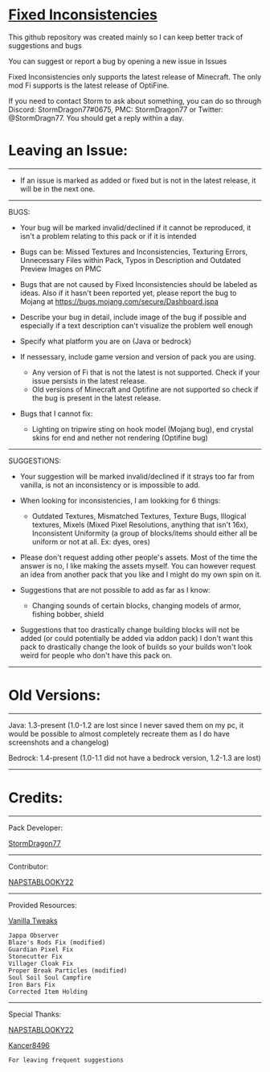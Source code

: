 # [Fixed Inconsistencies](https://www.planetminecraft.com/texture-pack/fixed-inconsistencies/)

This github repository was created mainly so I can keep better track of suggestions and bugs

You can suggest or report a bug by opening a new issue in Issues

Fixed Inconsistencies only supports the latest release of Minecraft. The only mod Fi supports is the latest release of OptiFine.

If you need to contact Storm to ask about something, you can do so through Discord: StormDragon77#0675, PMC: StormDragon77 or Twitter: @StormDragn77. You should get a reply within a day.

# Leaving an Issue:

------------------------------
- If an issue is marked as added or fixed but is not in the latest release, it will be in the next one.

------------------------------
BUGS:
- Your bug will be marked invalid/declined if it cannot be reproduced, it isn't a problem relating to this pack or if it is intended
- Bugs can be:
    Missed Textures and Inconsistencies, Texturing Errors, Unnecessary Files within Pack, Typos in Description and Outdated Preview Images on PMC
- Bugs that are not caused by Fixed Inconsistencies should be labeled as ideas. Also if it hasn't been reported yet, please report the bug to Mojang at https://bugs.mojang.com/secure/Dashboard.jspa 
- Describe your bug in detail, include image of the bug if possible and especially if a text description can't visualize the problem well enough
- Specify what platform you are on (Java or bedrock)
- If nessessary, include game version and version of pack you are using.
    - Any version of Fi that is not the latest is not supported. Check if your issue persists in the latest release.
    - Old versions of Minecraft and Optifine are not supported so check if the bug is present in the latest release.
- Bugs that I cannot fix:

    - Lighting on tripwire sting on hook model (Mojang bug), end crystal skins for end and nether not rendering (Optifine bug)
------------------------------
SUGGESTIONS:
- Your suggestion will be marked invalid/declined if it strays too far from vanilla, is not an inconsistency or is impossible to add.
- When looking for inconsistencies, I am lookking for 6 things:

     - Outdated Textures, Mismatched Textures, Texture Bugs, Illogical textures, Mixels (Mixed Pixel Resolutions, anything that isn't 16x), Inconsistent Uniformity (a group of blocks/items should either all be uniform or not at all. Ex: dyes, ores)
- Please don't request adding other people's assets. Most of the time the answer is no, I like making the assets myself. You can however request an idea from another pack that you like and I might do my own spin on it.
- Suggestions that are not possible to add as far as I know: 

     - Changing sounds of certain blocks, changing models of armor, fishing bobber, shield
- Suggestions that too drastically change building blocks will not be added (or could potentially be added via addon pack) I don't want this pack to drastically change the look of builds so your builds won't look weird for people who don't have this pack on.

------------------------------
# Old Versions:

----------------------

Java: 1.3-present (1.0-1.2 are lost since I never saved them on my pc, it would be possible to almost completely recreate them as I do have screenshots and a changelog)

Bedrock: 1.4-present (1.0-1.1 did not have a bedrock version, 1.2-1.3 are lost)

------------------------------
# Credits:

-------------------------

Pack Developer:

[StormDragon77](https://www.planetminecraft.com/member/stormdragon77)

-----------------------------------------------------------
Contributor:

[NAPSTABLOOKY22](https://www.planetminecraft.com/member/napstablooky22/)

-----------------------------------------------------------
Provided Resources:

[Vanilla Tweaks](https://vanillatweaks.net/)

	Jappa Observer
	Blaze's Rods Fix (modified)
	Guardian Pixel Fix
	Stonecutter Fix
	Villager Cloak Fix
	Proper Break Particles (modified)
	Soul Soil Soul Campfire
	Iron Bars Fix
	Corrected Item Holding
	
-----------------------------------------------------------
Special Thanks:

[NAPSTABLOOKY22](https://www.planetminecraft.com/member/napstablooky22/)

[Kancer8496](https://www.planetminecraft.com/member/kancer8496/)

	For leaving frequent suggestions
